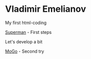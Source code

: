 

# Vladimir Emelianov
My first html-coding

[Superman](https://iwillown.github.io/superman/ "My very first html-coding") - First steps

Let's develop a bit

[MoGo](https://iwillown.github.io/mogo/ "Second attempt I hope not the last one") - Second try

